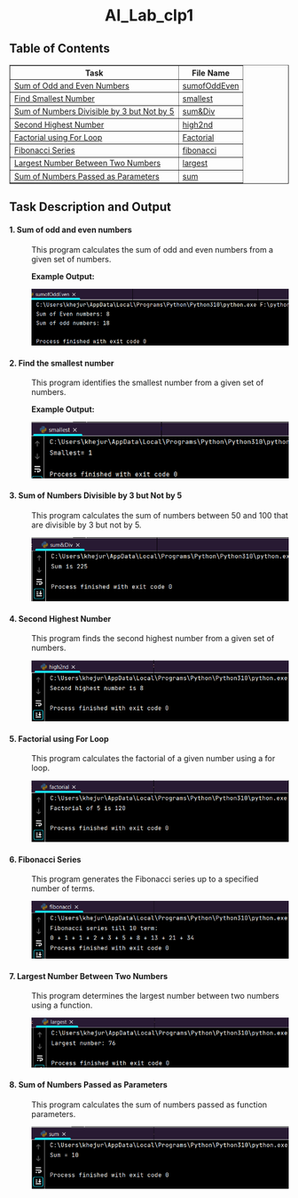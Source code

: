 <h1 align="center"> AI_Lab_clp1 </h1>
<h2>Table of Contents</h2>
    <table border="1" align="center">
        <tr>
            <th>Task</th>
            <th>File Name</th>
        </tr>
        <tr>
            <td><a href="#odd-even">Sum of Odd and Even Numbers</a></td>
            <td><a href="sumofOddEven.py">sumofOddEven</a></td>
        </tr>
        <tr>
            <td><a href="#smallest-number">Find Smallest Number</a></td>
            <td><a href="smallest.py">smallest</a></td>
        </tr>
        <tr>
            <td><a href="#sum-divisible">Sum of Numbers Divisible by 3 but Not by 5</a></td>
            <td><a href="sum&Div.py">sum&Div</a></td>
        </tr>
        <tr>
            <td><a href="#second-highest">Second Highest Number</a></td>
            <td><a href="high2nd.py">high2nd</a></td>
        </tr>
        <tr>
            <td><a href="#factorial">Factorial using For Loop</a></td>
            <td><a href="factorial.py">Factorial</a></td>
        </tr>
        <tr>
            <td><a href="#fibonacci">Fibonacci Series</a></td>
            <td><a href="fibonacci.py">fibonacci</a></td>
        </tr>
        <tr>
            <td><a href="#largest-number">Largest Number Between Two Numbers</a></td>
            <td><a href="largest.py">largest</a></td>
        </tr>
        <tr>
            <td><a href="#sum-parameters">Sum of Numbers Passed as Parameters</a></td>
            <td><a href="sum.py">sum</a></td>
        </tr>
    </table>
<h2>Task Description and Output </h2>    
    <dl type="circle">
        <dt><h4 id="odd-even">1. Sum of odd and even numbers</h4></dt>
        <dd>
            <p>This program calculates the sum of odd and even numbers from a given set of numbers.</p>
            <p><strong>Example Output:</strong></p>
            <img src="output/task1.png" alt="Output Screenshot">
        </dd>
        <dt><h4 id="smallest-number">2. Find the smallest number</h4></dt>
        <dd>
            <p>This program identifies the smallest number from a given set of numbers.</p>
            <p><strong>Example Output:</strong></p>
            <img src="output/task2.png" alt="Output Screenshot">
        </dd>
        <dt><h4 id="sum-divisible">3. Sum of Numbers Divisible by 3 but Not by 5</h4></dt>
        <dd>
            <p>This program calculates the sum of numbers between 50 and 100 that are divisible by 3 but not by 5.</p>
            <img src="output/task3.png" alt="Output Screenshot">
        </dd>
        <dt><h4 id="second-highest">4. Second Highest Number</h4></dt>
        <dd>
            <p>This program finds the second highest number from a given set of numbers.</p>
            <img src="output/task4.png" alt="Output Screenshot">
        </dd>
        <dt><h4 id="factorial">5. Factorial using For Loop</h4></dt>
        <dd>
            <p>This program calculates the factorial of a given number using a for loop.</p>
            <img src="output/task5.png" alt="Output Screenshot">
        </dd>
        <dt><h4 id="fibonacci">6. Fibonacci Series</h4></dt>
        <dd>
            <p>This program generates the Fibonacci series up to a specified number of terms.</p>
            <img src="output/task6.png" alt="Output Screenshot">
        </dd>
        <dt><h4 id="largest-number">7. Largest Number Between Two Numbers</h4></dt>
        <dd>
            <p>This program determines the largest number between two numbers using a function.</p>
            <img src="output/task7.png" alt="Output Screenshot">
        </dd>
        <dt><h4 id="sum-parameters">8. Sum of Numbers Passed as Parameters</h4></dt>
        <dd>
            <p>This program calculates the sum of numbers passed as function parameters.</p>
            <img src="output/task8.png" alt="Output Screenshot">
        </dd>
    </dl>
